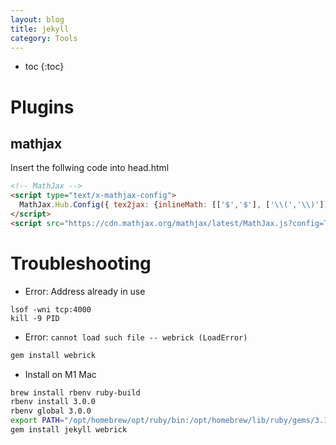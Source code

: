 ```yaml
---
layout: blog
title: jekyll
category: Tools
---
```


- toc
{:toc}

# Plugins

## mathjax

Insert the follwing code into head.html

```html
<!-- MathJax -->
<script type="text/x-mathjax-config">
  MathJax.Hub.Config({ tex2jax: {inlineMath: [['$','$'], ['\\(','\\)']]} });
</script>
<script src="https://cdn.mathjax.org/mathjax/latest/MathJax.js?config=TeX-AMS-MML_HTMLorMML" type="text/javascript"></script>
```

# Troubleshooting

- Error:  Address already in use

```shell
lsof -wni tcp:4000
kill -9 PID
```

- Error: `cannot load such file -- webrick (LoadError)`

```bash
gem install webrick
```

- Install on M1 Mac

```bash
brew install rbenv ruby-build
rbenv install 3.0.0
rbenv global 3.0.0
export PATH="/opt/homebrew/opt/ruby/bin:/opt/homebrew/lib/ruby/gems/3.1.0/bin:$PATH"
gem install jekyll webrick
```
